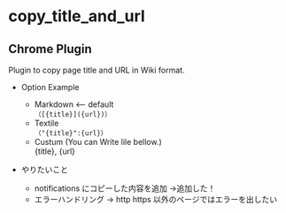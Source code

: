 # copy_title_and_url

## Chrome Plugin 
Plugin to copy page title and URL in Wiki format.

* Option Example
  * Markdown <-- default  
  ```（[{title}]({url})）```
  * Textile  
  ```（"{title}":{url}）```
  * Custum (You can Write lile bellow.)  
   {title}, {url}

* やりたいこと
  * notifications にコピーした内容を追加 →追加した！
  * エラーハンドリング → http https 以外のページではエラーを出したい
